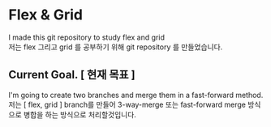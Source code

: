 # Flex & Grid


I made this git repository to study flex and grid <br>
저는 flex 그리고 grid 를 공부하기 위해 git repository 를 만들었습니다.


## Current Goal. [ 현재 목표 ]

I'm going to create two branches and merge them in a fast-forward method. <br>
저는 [ flex, grid ] branch를 만들어 3-way-merge 또는 fast-forward merge 방식으로 
병합을 하는 방식으로 처리할것입니다.
